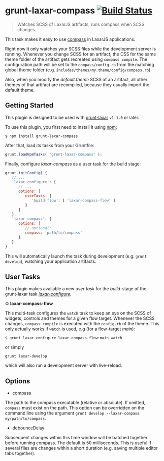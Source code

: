 # grunt-laxar-compass [![Build Status](https://travis-ci.org/LaxarJS/grunt-laxar.svg?branch=master)](https://travis-ci.org/LaxarJS/grunt-laxar)

> Watches SCSS of LaxarJS artifacts, runs compass when SCSS changes.

This task makes it easy to use [compass](http://compass-style.org/) in LaxarJS applications.

Right now it only watches your SCSS files while the development server is running.
Whenever you change SCSS for an artifact, the CSS for the same theme folder of the artifact gets recreated using `compass compile`.
The configuration path will be set to the `compass/config.rb` from the matching global theme folder (e.g. `includes/themes/my.theme/config/compass.rb`).

Also, when you modify the *default.theme* SCSS of an artifact, all other themes of that artifact are recompiled, because they usually import the default theme.  


## Getting Started

This plugin is designed to be used with [grunt-laxar](https://github.com/LaxarJS/grunt-laxar) `v1.1.0` or later.

To use this plugin, you first need to install it using [npm](https://npmjs.org):

```console
$ npm install grunt-laxar-compass
```

After that, load its tasks from your Gruntfile:

```js
grunt.loadNpmTasks( 'grunt-laxar-compass' );
```

Finally, configure *laxar-compass* as a user task for the build stage:

```js
grunt.initConfig( {
   // ...
   'laxar-configure': {
      // ...
      options: {
         userTasks: {
            'build-flow': [ 'laxar-compass-flow' ]
         }
      }
   },
   'laxar-compass': {
      options: {
         // optional:
         compass: 'path/to/compass'
      }
   }
}
```

This will automatically launch the task during development (e.g. `grunt develop`), watching your application artifacts.


## User Tasks

This plugin makes available a new *user task* for the *build*-stage of the grunt-laxar task [*laxar-configure*](https://github.com/LaxarJS/grunt-laxar/blob/master/docs/tasks/laxar-configure.md).

⚙ **laxar-compass-flow**

This multi-task configures the `watch` task to keep an eye on the SCSS of widgets, controls and themes for a given flow target.
Whenever the SCSS changes, `compass compile` is executed with the `config.rb` of the theme.
This only actually works if `watch` is used, e.g (for a flow-target _main_):

```console
$ grunt laxar-configure laxar-compass-flow:main watch
```

or simply

```console
grunt laxar-develop
```

which will also run a development server with live-reload.


## Options

* compass

The path to the compass executable (relative or absolute).
If omitted, `compass` must exist on the path.
This option can be overridden on the command line using the argument `grunt develop --laxar-compass my/path/to/compass`.

* debounceDelay

Subsequent changes within this time window will be batched together before running compass.
The default is 50 milliseconds.
This is useful if several files are changes within a short duration (e.g. saving multiple editor tabs together).
